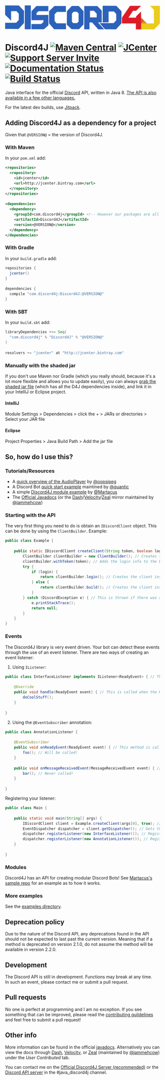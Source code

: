 ![Discord4J Logo](/images/d4j_l.png?raw=true)

# Discord4J [![Maven Central](https://img.shields.io/maven-central/v/com.discord4j/Discord4J/2.svg?style=flat-square)](https://mvnrepository.com/artifact/com.discord4j/Discord4J)  [![JCenter](https://img.shields.io/bintray/v/austinv11/maven/Discord4J.svg?style=flat-square)](https://bintray.com/austinv11/maven/Discord4J/_latestVersion)  [![Support Server Invite](https://img.shields.io/badge/Join-Discord4J-7289DA.svg?style=flat-square&logo=discord)](https://discord.gg/NxGAeCY) [![Documentation Status](https://img.shields.io/readthedocs/discord4j.svg?style=flat-square)](http://discord4j.readthedocs.io/en/latest/) [![Build Status](https://img.shields.io/circleci/project/github/Discord4J/Discord4J/master.svg?style=flat-square)](https://circleci.com/gh/Discord4J/Discord4J/tree/master)

Java interface for the official [Discord](https://discordapp.com/) API, written in Java 8.
[The API is also available in a few other languages.](https://discordapi.com/unofficial/libs.html)

For the latest dev builds, use [Jitpack](https://jitpack.io/#Discord4J/Discord4J).

## Adding Discord4J as a dependency for a project
Given that `@VERSION@` = the version of Discord4J.
### With Maven
In your `pom.xml` add:
```xml
<repositories>
  <repository>
    <id>jcenter</id>
    <url>http://jcenter.bintray.com</url>
  </repository>
</repositories>

<dependencies>
  <dependency>
    <groupId>com.discord4j</groupId> <!-- However our packages are all under sx.blah in version 2.x! -->
    <artifactId>Discord4J</artifactId>
    <version>@VERSION@</version>
  </dependency>
</dependencies>
```
### With Gradle
In your `build.gradle` add: 
```groovy
repositories {
  jcenter()
}

dependencies {
  compile "com.discord4j:Discord4J:@VERSION@"
}
```
### With SBT
In your `build.sbt` add:
```sbt
libraryDependencies ++= Seq(
  "com.discord4j" % "Discord4J" % "@VERSION@"
)

resolvers += "jcenter" at "http://jcenter.bintray.com"
```
### Manually with the shaded jar
If you don't use Maven nor Gradle (which you really should, because it's a lot more flexible and allows you to update easily), you can always [grab the shaded jar file](https://discord4j.com/downloads.html) (which has all the D4J dependencies inside), and link it in your IntelliJ or Eclipse project.
#### IntelliJ
Module Settings > Dependencies > click the + > JARs or directories > Select your JAR file
#### Eclipse
Project Properties > Java Build Path > Add the jar file

## So, how do I use this?
### Tutorials/Resources
* A [quick overview of the AudioPlayer](https://github.com/oopsjpeg/d4j-audioplayer) by [@oopsjpeg](https://github.com/oopsjpeg)
* A Discord Bot [quick start example](https://gist.github.com/quanticc/a32fa8f3a57f98aee9dc9e935f851e72) maintined by [@quantic](https://github.com/quanticc)
* A simple [Discord4J module example](https://github.com/Martacus/Simplecommands/tree/master) by [@Martacus](https://github.com/Martacus)
* The [Official Javadocs](https://discord4j.com/docs.html) (or the [Dash](https://kapeli.com/dash)/[Velocity](https://velocity.silverlakesoftware.com/)/[Zeal](https://zealdocs.org/) mirror maintained by [@jammehcow](https://github.com/jammehcow))

### Starting with the API
The very first thing you need to do is obtain an `IDiscordClient` object. This can be done by using the `ClientBuilder`.
Example:
```java
public class Example {

    public static IDiscordClient createClient(String token, boolean login) { // Returns a new instance of the Discord client
        ClientBuilder clientBuilder = new ClientBuilder(); // Creates the ClientBuilder instance
        clientBuilder.withToken(token); // Adds the login info to the builder
        try {
            if (login) {
                return clientBuilder.login(); // Creates the client instance and logs the client in
            } else {
                return clientBuilder.build(); // Creates the client instance but it doesn't log the client in yet, you would have to call client.login() yourself
            }
        } catch (DiscordException e) { // This is thrown if there was a problem building the client
            e.printStackTrace();
            return null;
        }
    }
}
```
### Events
The Discord4J library is very event driven. Your bot can detect these events through the use of an event listener. There are two ways of creating an event listener:

1. Using `IListener`:
```java
public class InterfaceListener implements IListener<ReadyEvent> { // The event type in IListener<> can be any class which extends Event
  
    @Override
    public void handle(ReadyEvent event) { // This is called when the ReadyEvent is dispatched
        doCoolStuff();
    }
    
}
```

2. Using the `@EventSubscriber` annotation:
```java
public class AnnotationListener {
  
    @EventSubscriber
    public void onReadyEvent(ReadyEvent event) { // This method is called when the ReadyEvent is dispatched
        foo(); // Will be called!
    }
  
    public void onMessageReceivedEvent(MessageReceivedEvent event) { // This method is NOT called because it doesn't have the @EventSubscriber annotation
        bar(); // Never called!
    }

}
```

Registering your listener:
```java
public class Main {
  
    public static void main(String[] args) {
        IDiscordClient client = Example.createClient(args[0], true); // Gets the client object (from the first example)
        EventDispatcher dispatcher = client.getDispatcher(); // Gets the EventDispatcher instance for this client instance
        dispatcher.registerListener(new InterfaceListener()); // Registers the IListener example class from above
        dispatcher.registerListener(new AnnotationListener()); // Registers the @EventSubscriber example class from above
    }

}
```

### Modules
Discord4J has an API for creating modular Discord Bots! See [Martacus's sample repo](https://github.com/Martacus/Simplecommands/tree/master) for an example as to how it works.

### More examples
See the [examples directory](https://github.com/austinv11/Discord4J/tree/master/src/test/java/sx/blah/discord/examples).

## Deprecation policy
Due to the nature of the Discord API, any deprecations found in the API should not be expected to last past the current
version. Meaning that if a method is deprecated on version 2.1.0, do not assume the method will be available in version 2.2.0.

## Development
The Discord API is still in development. Functions may break at any time.  
In such an event, please contact me or submit a pull request.

## Pull requests
No one is perfect at programming and I am no exception. If you see something that can be improved, please read the [contributing guildelines](https://github.com/austinv11/Discord4J/blob/master/.github/CONTRIBUTING.md) and feel free to submit a pull request! 

## Other info
More information can be found in the official [javadocs](http://austinv11.github.io/Discord4J/docs.html). 
Alternatively you can view the docs through [Dash](https://kapeli.com/dash), [Velocity](https://velocity.silverlakesoftware.com/), or [Zeal](https://zealdocs.org/) (maintained by [@jammehcow](https://github.com/jammehcow)) under the *User Contributed* tab.

You can contact me on the [Official Discord4J Server (recommended)](https://discord.gg/NxGAeCY) or the [Discord API server](https://discord.gg/discord-api) in the #java_discord4j channel.
